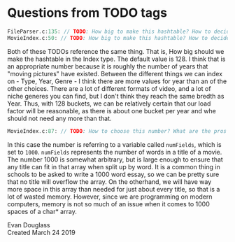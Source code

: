 # Questions from TODO tags

```c
FileParser.c:135: // TODO: How big to make this hashtable? How to decide? What to think about?
MovieIndex.c:50: // TODO: How big to make this hashtable? How to decide? What to think about?
```
Both of these TODOs reference the same thing.
That is, How big should we make the hashtable in the Index type.
The default value is 128.
I think that is an appropriate number because it is roughly the number of years that "moving pictures" have existed.
Between the different things we can index on - Type, Year, Genre - I think there are more values for year than an of the other choices.
There are a lot of different formats of video, and a lot of niche generes you can find, but I don't think they reach the same bredth as Year.
Thus, with 128 buckets, we can be relatively certain that our load factor will be reasonable, as there is about one bucket per year and whe should not need any more than that.

```c
MovieIndex.c:87: // TODO: How to choose this number? What are the pros and cons of choosing the wrong number?
```
In this case the number is referring to a variable called `numFields`, which is set to `1000`.
`numFields` represents the number of words in a title of a movie.
The number 1000 is somewhat arbitrary, but is large enough to ensure that any title can fit in that array when split up by word. It is a common thing in schools to be asked to write a 1000 word essay, so we can be pretty sure that no title will overflow the array. On the otherhand, we will have way more space in this array than needed for just about every title, so that is a lot of wasted memory.
However, since we are programming on modern computers, memory is not so much of an issue when it comes to 1000 spaces of a char* array.

Evan Douglass<br>
Created March 24 2019
